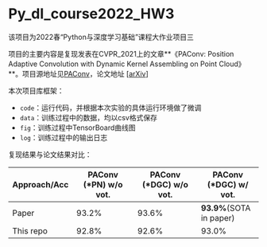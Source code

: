 # Py_dl_course2022_HW3

该项目为2022春“Python与深度学习基础”课程大作业项目三

项目的主要内容是复现发表在CVPR_2021上的文章**《PAConv: Position Adaptive Convolution with Dynamic Kernel Assembling on Point Cloud》**。项目源地址见[PAConv](https://github.com/CVMI-Lab/PAConv)，论文地址 [[arXiv](https://arxiv.org/abs/2103.14635)]

本次项目库框架：

- `code`：运行代码，并根据本次实验的具体运行环境做了微调
- `data`：训练过程中的数据，均以csv格式保存
- `fig`：训练过程中TensorBoard曲线图
- `log`：训练过程中的输出日志

复现结果与论文结果对比：

| Approach/Acc | PAConv (*PN) w/o vot. | PAConv (*DGC) w/o vot. | PAConv (*DGC) w/ vot.    |
| ------------ | --------------------- | ---------------------- | ------------------------ |
| Paper        | 93.2%                 | 93.6%                  | **93.9%**(SOTA in paper) |
| This repo    | 92.8%                 | 92.6%                  | 93.0%                    |


